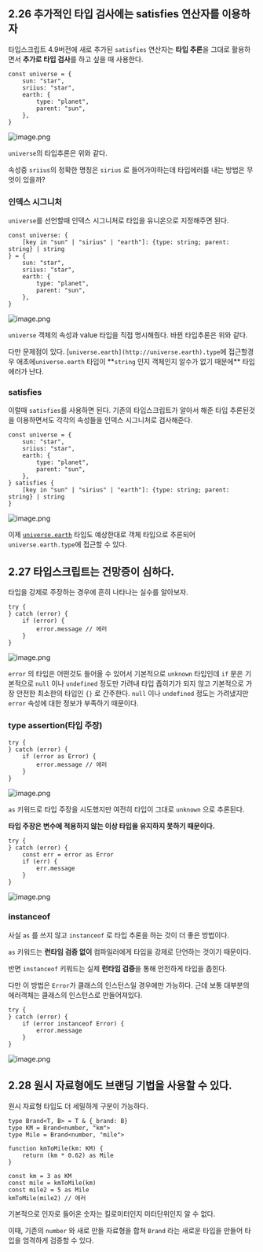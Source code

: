 ## 2.26 추가적인 타입 검사에는 satisfies 연산자를 이용하자

타입스크립트 4.9버전에 새로 추가된 `satisfies` 연산자는 **타입 추론**을 그대로 활용하면서 **추가로 타입 검사**를 하고 싶을 때 사용한다.

```tsx
const universe = {
	sun: "star",
	sriius: "star",
	earth: {
		type: "planet",
		parent: "sun",
	},
}
```

![image.png](https://prod-files-secure.s3.us-west-2.amazonaws.com/f232c91e-8982-44e7-8204-94b35d7c7658/d5404664-4609-4bb8-ba41-91b3e9bda693/image.png)

`universe`의 타입추론은 위와 같다.

속성중 `sriius`의 정확한 명칭은 `sirius` 로 들어가야하는데 타입에러를 내는 방법은 무엇이 있을까?

### 인덱스 시그니처

`universe`를 선언할때 인덱스 시그니처로 타입을 유니온으로 지정해주면 된다.

```tsx
const universe: {
	[key in "sun" | "sirius" | "earth"]: {type: string; parent: string} | string
} = {
	sun: "star",
	sriius: "star",
	earth: {
		type: "planet",
		parent: "sun",
	},
}
```

![image.png](https://prod-files-secure.s3.us-west-2.amazonaws.com/f232c91e-8982-44e7-8204-94b35d7c7658/71aef115-697a-420a-9084-3fb0107f3577/image.png)

`universe` 객체의 속성과 value 타입을 직접 명시해줬다. 바뀐 타입추론은 위와 같다.

다만 문제점이 있다. [`universe.earth](http://universe.earth).type`에 접근할경우 애초에`universe.earth` 타입이 **`string` 인지 객체인지 알수가 없기 때문에\*\* 타입 에러가 난다.

### satisfies

이럴때 `satisfies`를 사용하면 된다. 기존의 타입스크립트가 알아서 해준 타입 추론된것을 이용하면서도 각각의 속성들을 인덱스 시그니처로 검사해준다.

```tsx
const universe = {
	sun: "star",
	sriius: "star",
	earth: {
		type: "planet",
		parent: "sun",
	},
} satisfies {
	[key in "sun" | "sirius" | "earth"]: {type: string; parent: string} | string
}
```

![image.png](https://prod-files-secure.s3.us-west-2.amazonaws.com/f232c91e-8982-44e7-8204-94b35d7c7658/c787c17a-7715-4aef-bea0-5528f378b950/image.png)

이제 [`universe.earth`](http://universe.earth) 타입도 예상한대로 객체 타입으로 추론되어 `universe.earth.type`에 접근할 수 있다.

## 2.27 타입스크립트는 건망증이 심하다.

타입을 강제로 주장하는 경우에 흔히 나타나는 실수를 알아보자.

```tsx
try {
} catch (error) {
	if (error) {
		error.message // 에러
	}
}
```

![image.png](https://prod-files-secure.s3.us-west-2.amazonaws.com/f232c91e-8982-44e7-8204-94b35d7c7658/e55adb2f-0c05-4165-a144-d66f02a0f395/image.png)

`error` 의 타입은 어떤것도 들어올 수 있어서 기본적으로 `unknown` 타입인데 `if` 문은 기본적으로 `null` 이나 `undefined` 정도만 가려내 타입 좁히기가 되지 않고 기본적으로 가장 안전한 최소한의 타입인 `{}` 로 간주한다. `null` 이나 `undefined` 정도는 가려냈지만 `error` 속성에 대한 정보가 부족하기 때문이다.

### type assertion(타입 주장)

```tsx
try {
} catch (error) {
	if (error as Error) {
		error.message // 에러
	}
}
```

![image.png](https://prod-files-secure.s3.us-west-2.amazonaws.com/f232c91e-8982-44e7-8204-94b35d7c7658/1488d40d-fe4e-4170-a016-70a0d271ece7/image.png)

`as` 키워드로 타입 주장을 시도했지만 여전히 타입이 그대로 `unknown` 으로 추론된다.

**타입 주장은 변수에 적용하지 않는 이상 타입을 유지하지 못하기 때문이다.**

```tsx
try {
} catch (error) {
	const err = error as Error
	if (err) {
		err.message
	}
}
```

![image.png](https://prod-files-secure.s3.us-west-2.amazonaws.com/f232c91e-8982-44e7-8204-94b35d7c7658/1b23f522-515a-4bc9-b389-550b7db0d80a/image.png)

### instanceof

사실 `as` 를 쓰지 않고 `instanceof` 로 타입 추론을 하는 것이 더 좋은 방법이다.

`as` 키워드는 **런타임 검증 없이** 컴파일러에게 타입을 강제로 단언하는 것이기 때문이다.

반면 `instanceof` 키워드는 실제 **런타임 검증**을 통해 안전하게 타입을 좁힌다.

다만 이 방법은 `Error`가 클래스의 인스턴스일 경우에만 가능하다. 근데 보통 대부분의 에러객체는 클래스의 인스턴스로 만들어져있다.

```tsx
try {
} catch (error) {
	if (error instanceof Error) {
		error.message
	}
}
```

![image.png](https://prod-files-secure.s3.us-west-2.amazonaws.com/f232c91e-8982-44e7-8204-94b35d7c7658/17c2dca2-d99f-46f7-b3b8-8577c1e190c6/image.png)

## 2.28 원시 자료형에도 브랜딩 기법을 사용할 수 있다.

원시 자료형 타입도 더 세밀하게 구분이 가능하다.

```tsx
type Brand<T, B> = T & {_brand: B}
type KM = Brand<number, "km">
type Mile = Brand<number, "mile">

function kmToMile(km: KM) {
	return (km * 0.62) as Mile
}

const km = 3 as KM
const mile = kmToMile(km)
const mile2 = 5 as Mile
kmToMile(mile2) // 에러
```

기본적으로 인자로 들어온 숫자는 킬로미터인지 미터단위인지 알 수 없다.

이때, 기존의 `number` 와 새로 만들 자료형을 합쳐 `Brand` 라는 새로운 타입을 만들어 타입을 엄격하게 검증할 수 있다.

